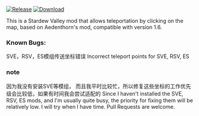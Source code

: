 [![Release](https://img.shields.io/github/v/release/Richard2091/MapTeleport?color=orange&logoColor=orange&label=Release&logo=DocuSign)](https://github.com/Richard2091/MapTeleport/releases/latest)
[![Download](https://shields.io/github/downloads/Richard2091/MapTeleport/total?logo=Bookmeter&label=Download&logoColor=yellow&color=yellow)](https://github.com/Richard2091/MapTeleport/releases)

This is a Stardew Valley mod that allows teleportation by clicking on the map, based on Aedenthorn's mod, compatible with version 1.6.

### Known Bugs:
SVE，RSV，ES模组传送坐标错误
Incorrect teleport points for SVE, RSV, ES

### note
因为我没有安装SVE等模组， 而且我平时比较忙，所以修复这些坐标的工作优先级会比较低，如果有时间我会尝试适配的
Since I haven't installed the SVE, RSV, ES mods, and I'm usually quite busy, the priority for fixing them will be relatively low. I will try when I have time. Pull Requests are welcome.
 
